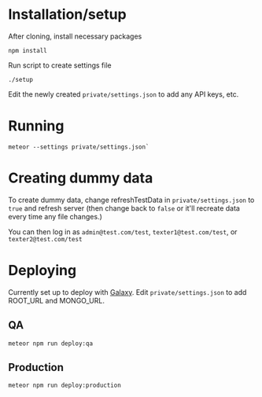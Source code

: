 # Installation/setup

After cloning, install necessary packages

```
npm install

```

Run script to create settings file

```
./setup

```

Edit the newly created `private/settings.json` to add any API keys, etc.


# Running

```
meteor --settings private/settings.json`
```

# Creating dummy data
To create dummy data, change refreshTestData in `private/settings.json` to `true` and refresh server (then change back to `false` or it'll recreate data every time any file changes.)

You can then log in as `admin@test.com/test`, `texter1@test.com/test`, or `texter2@test.com/test`


# Deploying
Currently set up to deploy with [Galaxy](galaxy.meteor.com). Edit `private/settings.json` to add ROOT_URL and MONGO_URL.

## QA
```
meteor npm run deploy:qa

```

## Production

```
meteor npm run deploy:production

```